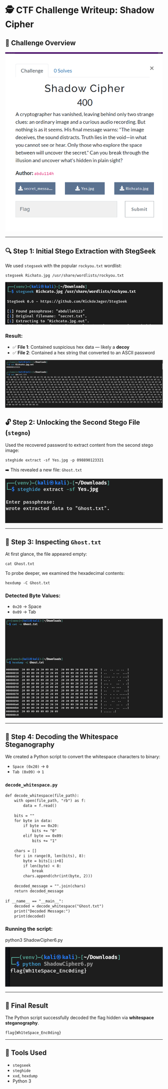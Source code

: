 # 🕵️ CTF Challenge Writeup: Shadow Cipher

## 📖 Challenge Overview

![Challenge Overview](alts/Overview.png)

---

## 🔍 Step 1: Initial Stego Extraction with StegSeek

We used `stegseek` with the popular `rockyou.txt` wordlist:

```
stegseek Richato.jpg /usr/share/wordlists/rockyou.txt
```

![Stegseek Output](alts/StegSeek.png)

### Result:

* ✅ **File 1**: Contained suspicious hex data — likely a **decoy**
* ✅ **File 2**: Contained a hex string that converted to an ASCII password

![Extracted Files](alts/ExtractedStegSeek.png)


## 🔓 Step 2: Unlocking the Second Stego File (`stegno`)

Used the recovered password to extract content from the second stego image:

```
steghide extract -sf Yes.jpg -p 098890123321
```

➡️ This revealed a new file: `Ghost.txt`

![Steghide Extraction](alts/ExtractStegHide.png)

---

## 👻 Step 3: Inspecting `Ghost.txt`

At first glance, the file appeared empty:

```
cat Ghost.txt
```

To probe deeper, we examined the hexadecimal contents:

```
hexdump -C Ghost.txt
```

### Detected Byte Values:

* `0x20` → Space
* `0x09` → Tab

![Hexdump Output](alts/OutputGhost.png)

---

## 🧠 Step 4: Decoding the Whitespace Steganography

We created a Python script to convert the whitespace characters to binary:

* `Space (0x20)` → `0`
* `Tab (0x09)` → `1`

### `decode_whitespace.py`

```
def decode_whitespace(file_path):
    with open(file_path, "rb") as f:
        data = f.read()

    bits = ""
    for byte in data:
        if byte == 0x20:
            bits += "0"
        elif byte == 0x09:
            bits += "1"

    chars = []
    for i in range(0, len(bits), 8):
        byte = bits[i:i+8]
        if len(byte) < 8:
            break
        chars.append(chr(int(byte, 2)))

    decoded_message = "".join(chars)
    return decoded_message

if __name__ == "__main__":
    decoded = decode_whitespace("Ghost.txt")
    print("Decoded Message:")
    print(decoded)
```

### Running the script:

python3 ShadowCipher6.py


![Decoded Flag Output](alts/Flag.png)

---

## 🏁 Final Result

The Python script successfully decoded the flag hidden via **whitespace steganography**. 


```
flag{Wh1teSpace_Enc0ding}
```

---

## 🧰 Tools Used

* `stegseek`
* `steghide`
* `xxd`, `hexdump`
* Python 3




